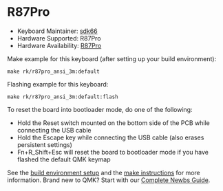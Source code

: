 # R87Pro
* Keyboard Maintainer: [sdk66](https://github.com/sdk66)
* Hardware Supported: R87Pro
* Hardware Availability: [R87Pro](https://www.rkgaming.com)

Make example for this keyboard (after setting up your build environment):

    make rk/r87pro_ansi_3m:default
        
Flashing example for this keyboard:

    make rk/r87pro_ansi_3m:default:flash

To reset the board into bootloader mode, do one of the following:

* Hold the Reset switch mounted on the bottom side of the PCB while connecting the USB cable
* Hold the Escape key while connecting the USB cable (also erases persistent settings)
* Fn+R_Shift+Esc will reset the board to bootloader mode if you have flashed the default QMK keymap

See the [build environment setup](https://docs.qmk.fm/#/getting_started_build_tools) and the [make instructions](https://docs.qmk.fm/#/getting_started_make_guide) for more information. Brand new to QMK? Start with our [Complete Newbs Guide](https://docs.qmk.fm/#/newbs).
